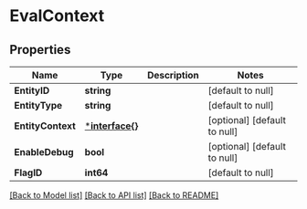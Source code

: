 # EvalContext

## Properties
Name | Type | Description | Notes
------------ | ------------- | ------------- | -------------
**EntityID** | **string** |  | [default to null]
**EntityType** | **string** |  | [default to null]
**EntityContext** | [***interface{}**](interface{}.md) |  | [optional] [default to null]
**EnableDebug** | **bool** |  | [optional] [default to null]
**FlagID** | **int64** |  | [default to null]

[[Back to Model list]](../README.md#documentation-for-models) [[Back to API list]](../README.md#documentation-for-api-endpoints) [[Back to README]](../README.md)


